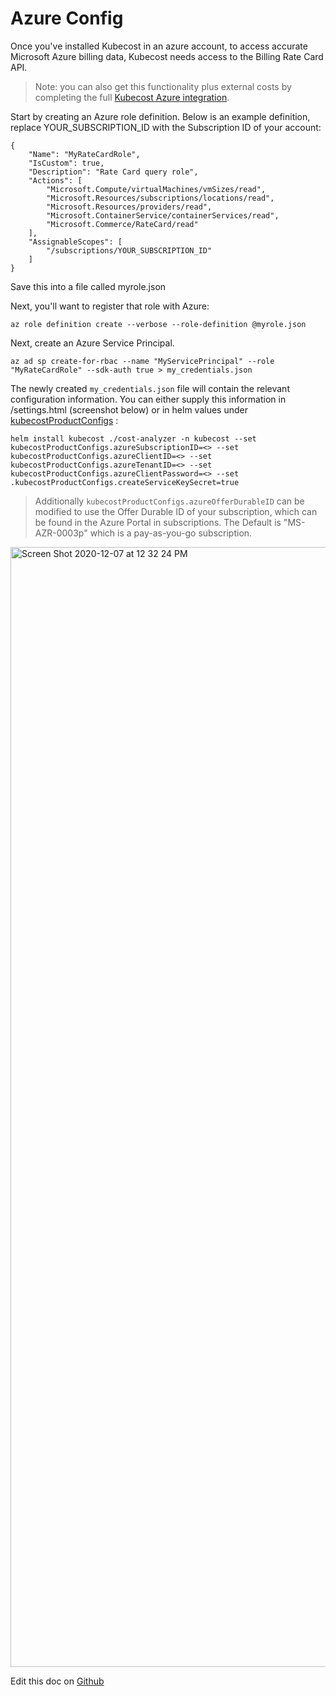 Azure Config
============

Once you've installed Kubecost in an azure account, to access accurate Microsoft Azure billing data, Kubecost needs access to the Billing Rate Card API.

> Note: you can also get this functionality plus external costs by completing the full [Kubecost Azure integration](/azure-out-of-cluster.md).

Start by creating an Azure role definition. Below is an example definition, replace YOUR_SUBSCRIPTION_ID with the Subscription ID of your account:

```
{
    "Name": "MyRateCardRole",
    "IsCustom": true,
    "Description": "Rate Card query role",
    "Actions": [
        "Microsoft.Compute/virtualMachines/vmSizes/read",
        "Microsoft.Resources/subscriptions/locations/read",
        "Microsoft.Resources/providers/read",
        "Microsoft.ContainerService/containerServices/read",
        "Microsoft.Commerce/RateCard/read"
    ],
    "AssignableScopes": [
        "/subscriptions/YOUR_SUBSCRIPTION_ID"
    ]
}
```

Save this into a file called myrole.json

Next, you'll want to register that role with Azure:

```
az role definition create --verbose --role-definition @myrole.json
```

Next, create an Azure Service Principal.

```
az ad sp create-for-rbac --name "MyServicePrincipal" --role "MyRateCardRole" --sdk-auth true > my_credentials.json
```

The newly created `my_credentials.json` file will contain the relevant configuration information. You can either supply this information in <your-kubecost-endpoint>/settings.html (screenshot below) or in helm values under [kubecostProductConfigs](https://github.com/kubecost/cost-analyzer-helm-chart/blob/b9b24ee7f957d81b3c87937026e7e8889b293764/cost-analyzer/values.yaml#L547-L551) :
 ```
helm install kubecost ./cost-analyzer -n kubecost --set kubecostProductConfigs.azureSubscriptionID=<> --set kubecostProductConfigs.azureClientID=<> --set kubecostProductConfigs.azureTenantID=<> --set kubecostProductConfigs.azureClientPassword=<> --set .kubecostProductConfigs.createServiceKeySecret=true
```

> Additionally `kubecostProductConfigs.azureOfferDurableID` can be modified to use the Offer Durable ID of your subscription, which can be found in the Azure Portal in subscriptions. The Default is "MS-AZR-0003p" which is a pay-as-you-go subscription.

<img width="1792" alt="Screen Shot 2020-12-07 at 12 32 24 PM" src="https://user-images.githubusercontent.com/453512/101402781-12156880-3889-11eb-86ca-55111d36fe14.png">


Edit this doc on [Github](https://github.com/kubecost/docs/blob/main/azure-config.md)

<!--- {"article":"4407595934871","section":"4402815682455","permissiongroup":"1500001277122"} --->